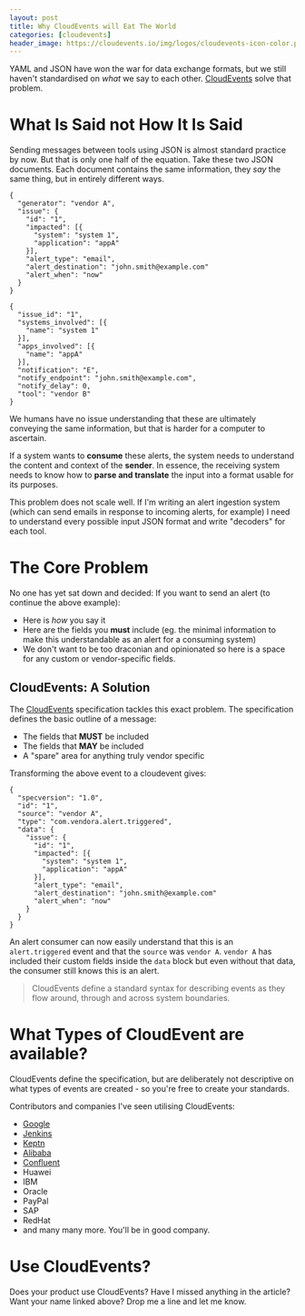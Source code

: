 ```yaml
---
layout: post
title: Why CloudEvents will Eat The World
categories: [cloudevents]
header_image: https://cloudevents.io/img/logos/cloudevents-icon-color.png
---
```


YAML and JSON have won the war for data exchange formats, but we still haven't standardised on *what* we say to each other. [CloudEvents](https://cloudevents.io) solve that problem.

# What Is Said not How It Is Said

Sending messages between tools using JSON is almost standard practice by now. But that is only one half of the equation. Take these two JSON documents. Each document contains the same information, they *say* the same thing, but in entirely different ways.

```
{
  "generator": "vendor A",
  "issue": {
    "id": "1",
    "impacted": [{
      "system": "system 1",
      "application": "appA" 
    }],
    "alert_type": "email",
    "alert_destination": "john.smith@example.com"
    "alert_when": "now"
  }
}
```

```
{
  "issue_id": "1",
  "systems_involved": [{
    "name": "system 1"
  }],
  "apps_involved": [{
    "name": "appA"
  }],
  "notification": "E",
  "notify_endpoint": "john.smith@example.com",
  "notify_delay": 0,
  "tool": "vendor B"
}
```

We humans have no issue understanding that these are ultimately conveying the same information, but that is harder for a computer to ascertain.

If a system wants to **consume** these alerts, the system needs to understand the content and context of the **sender**. In essence, the receiving system needs to know how to **parse and translate** the input into a format usable for its purposes.

This problem does not scale well. If I'm writing an alert ingestion system (which can send emails in response to incoming alerts, for example) I need to understand every possible input JSON format and write "decoders" for each tool.

# The Core Problem
No one has yet sat down and decided: If you want to send an alert (to continue the above example):
- Here is *how* you say it
- Here are the fields you **must** include (eg. the minimal information to make this understandable as an alert for a consuming system)
- We don't want to be too draconian and opinionated so here is a space for any custom or vendor-specific fields.

## CloudEvents: A Solution

The [CloudEvents](https://cloudevents.io) specification tackles this exact problem. The specification defines the basic outline of a message:

- The fields that **MUST** be included
- The fields that **MAY** be included
- A "spare" area for anything truly vendor specific

Transforming the above event to a cloudevent gives:

```
{
  "specversion": "1.0",
  "id": "1",
  "source": "vendor A",
  "type": "com.vendora.alert.triggered",
  "data": {
    "issue": {
      "id": "1",
      "impacted": [{
        "system": "system 1",
        "application": "appA" 
      }],
      "alert_type": "email",
      "alert_destination": "john.smith@example.com"
      "alert_when": "now"
    }
  }
}
```

An alert consumer can now easily understand that this is an `alert.triggered` event and that the `source` was `vendor A`. `vendor A` has included their custom fields inside the `data` block but even without that data, the consumer still knows this is an alert.

> CloudEvents define a standard syntax for describing events as they flow around, through and across system boundaries.

# What Types of CloudEvent are available?

CloudEvents define the specification, but are deliberately not descriptive on what types of events are created - so you're free to create your standards.

Contributors and companies I've seen utilising CloudEvents:

- [Google](https://github.com/googleapis/google-cloudevents)
- [Jenkins](https://github.com/jenkinsci/cloudevents-plugin)
- [Keptn](https://github.com/keptn/spec)
- [Alibaba](https://github.com/alibaba)
- [Confluent](https://github.com/confluentinc/event-streaming-patterns/blob/main/docs/event/event-envelope.md)
- Huawei
- IBM
- Oracle
- PayPal
- SAP
- RedHat
- and many many more. You'll be in good company.

# Use CloudEvents?
Does your product use CloudEvents? Have I missed anything in the article?
Want your name linked above? Drop me a line and let me know.